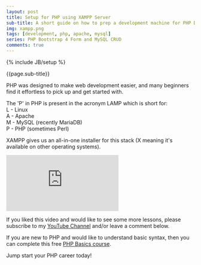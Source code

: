 ```yaml
---
layout: post
title: Setup for PHP using XAMPP Server
sub-title: A short guide on how to prep a development machine for PHP Development
img: xampp.png
tags: [development, php, apache, mysql]
series: PHP Bootstrap 4 Form and MySQL CRUD
comments: true
---
```

{% include JB/setup %}

{{page.sub-title}}

<!--more-->
PHP was designed to make web development easier, and many beginners find it effortless to pick up and get started with. 

The 'P' in PHP is present in the acronym LAMP which is short for: <br/>
L - Linux<br/>
A - Apache<br/>
M - MySQL (recently MariaDB)<br/>
P - PHP (sometimes Perl)<br/>

XAMPP gives us an all-in-one installer for this stack (X meaning it's available on other operating systems). 
<div class="embed-responsive embed-responsive-16by9">
    <iframe  src="https://www.youtube.com/embed/P6DV1nTH8kU" frameborder="0" allow="accelerometer; autoplay; encrypted-media; gyroscope; picture-in-picture" allowfullscreen></iframe>
</div>

If you liked this video and would like to see some more lessons, please subscribe to my [YouTube Channel](http://bit.ly/2JlTIs4) and/or leave a comment below.

If you are new to PHP and would like to understand basic syntax, then you can complete this free [PHP Basics course](http://bit.ly/2nEh7NT). 

Jump start your PHP career today!

